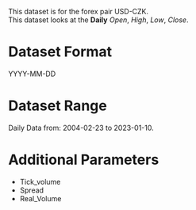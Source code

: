 This dataset is for the forex pair USD-CZK.    
This dataset looks at the **Daily** _Open_, _High_, _Low_, _Close_.   

# Dataset Format  

YYYY-MM-DD    

# Dataset Range    

Daily Data from: 2004-02-23 to 2023-01-10.    

# Additional Parameters    

* Tick_volume    
* Spread    
* Real_Volume    
 